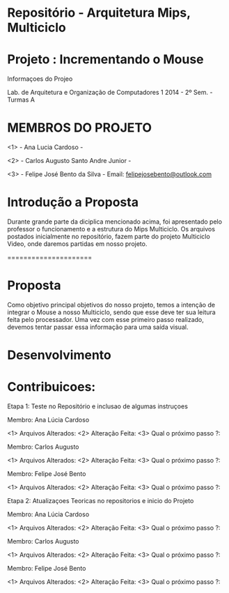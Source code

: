 Repositório - Arquitetura Mips, Multiciclo
===========================================


Projeto : Incrementando o Mouse
================================


Informaçoes do Projeo


Lab. de Arquitetura e Organização de Computadores 1
2014 - 2º Sem. - Turmas A


MEMBROS DO PROJETO
=====================


<1> - Ana Lucia Cardoso - 

<2> - Carlos Augusto Santo Andre Junior - 

<3> - Felipe José Bento da Silva - Email: felipejosebento@outlook.com


Introdução a Proposta
======================


Durante grande parte da diciplica mencionado acima, foi apresentado pelo professor o funcionamento e a estrutura do Mips Multiciclo. Os arquivos postados inicialmente no repositório, fazem parte do projeto Multiciclo Video, onde daremos partidas em nosso projeto.


=====================


Proposta
=========

Como objetivo principal objetivos do nosso projeto, temos a intenção de integrar o Mouse a nosso Multiciclo, sendo que esse deve ter sua leitura feita pelo processador. Uma vez com esse primeiro passo realizado, devemos tentar passar essa informação para uma saída visual.


Desenvolvimento
====================


Contribuicoes:
===============


Etapa 1: Teste no Repositório e inclusao de algumas instruçoes



Membro: Ana Lúcia Cardoso 


  
  <1> Arquivos Alterados:
  <2> Alteração Feita:
  <3> Qual o próximo passo ?: 



Membro: Carlos Augusto


  
  <1> Arquivos Alterados:
  <2> Alteração Feita:
  <3> Qual o próximo passo ?: 



Membro: Felipe José Bento

  
  
  <1> Arquivos Alterados: 
  <2> Alteração Feita: 
  <3> Qual o próximo passo ?:  
  

  
Etapa 2: Atualizaçoes Teoricas no repositorios e inicio do Projeto 



Membro: Ana Lúcia Cardoso 

  
  
  <1> Arquivos Alterados:
  <2> Alteração Feita:
  <3> Qual o próximo passo ?: 



Membro: Carlos Augusto



  <1> Arquivos Alterados:
  <2> Alteração Feita:
  <3> Qual o próximo passo ?: 



Membro: Felipe José Bento

  
  
  <1> Arquivos Alterados:
  <2> Alteração Feita:
  <3> Qual o próximo passo ?: 



